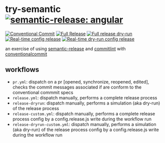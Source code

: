 # try-semantic [![semantic-release: angular](https://img.shields.io/badge/semantic--release-convetionalcommit-e10079?logo=semantic-release)](https://github.com/semantic-release/semantic-release)

[![Conventional Commit](https://github.com/martcus/try-semantic/actions/workflows/pr.yml/badge.svg)](https://github.com/martcus/try-semantic/actions/workflows/pr.yml)
[![Full Release](https://github.com/martcus/try-semantic/actions/workflows/release.yml/badge.svg)](https://github.com/martcus/try-semantic/actions/workflows/release.yml)
[![Full release dry-run](https://github.com/martcus/try-semantic/actions/workflows/release-dryrun.yml/badge.svg)](https://github.com/martcus/try-semantic/actions/workflows/release-dryrun.yml)
[![Real-time config release](https://github.com/martcus/try-semantic/actions/workflows/release-custom.yml/badge.svg)](https://github.com/martcus/try-semantic/actions/workflows/release-custom.yml)
[![Real-time dry-run config release](https://github.com/martcus/try-semantic/actions/workflows/release-dryrun-custom.yml/badge.svg)](https://github.com/martcus/try-semantic/actions/workflows/release-dryrun-custom.yml)

an exercise of using [semantic-release](https://github.com/semantic-release/semantic-release) and [commitlint](https://commitlint.js.org/) with [conventionalcommit](https://www.conventionalcommits.org/en/v1.0.0/)

## workflows
- `pr.yml`: dispatch on a pr [opened, synchronize, reopened, edited], checks the commit messages associated if are conform to the conventional commmit specs
- `release.yml`: dispatch manually, performs a complete release process
- `release-dryrun`: dispatch manually, performs a simulation (aka dry-run) of the release process
- `release-custom.yml`: dispatch manually, performs a complete release process config by a config.release.js write during the workflow run
- `release-dryrun-custom.yml`: dispatch manually, performs a simulation (aka dry-run) of the release process config by a config.release.js write during the workflow run

